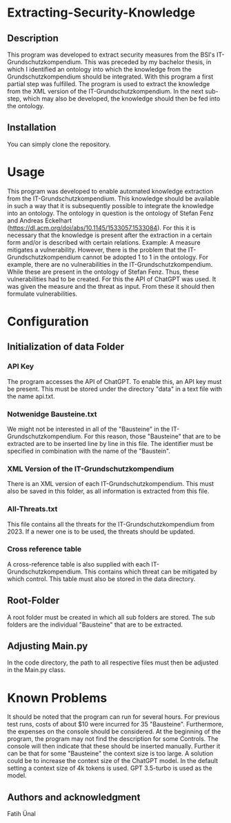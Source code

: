 # Extracting-Security-Knowledge

## Description
This program was developed to extract security measures from the BSI's IT-Grundschutzkompendium. This was preceded by my bachelor thesis, in which I identified an ontology into which the knowledge from the Grundschutzkompendium 
should be integrated. With this program a first partial step was fulfilled. The program is used to extract the knowledge from the XML version of the IT-Grundschutzkompendium. 
In the next sub-step, which may also be developed, the knowledge should then be fed into the ontology. 

## Installation
You can simply clone the repository. 

# Usage
This program was developed to enable automated knowledge extraction from the IT-Grundschutzkompendium. This knowledge should be available in such a way that it is subsequently possible to integrate the knowledge into an ontology. 
The ontology in question is the ontology of Stefan Fenz and Andreas Eckelhart (https://dl.acm.org/doi/abs/10.1145/1533057.1533084). 
For this it is necessary that the knowledge is present after the extraction in a certain form and/or is described with certain relations. 
Example: A measure mitigates a vulnerability. 
However, there is the problem that the IT-Grundschutzkompendium cannot be adopted 1 to 1 in the ontology. For example, there are no vulnerabilities in the IT-Grundschutzkompendium. 
While these are present in the ontology of Stefan Fenz. Thus, these vulnerabilities had to be created. For this the API of ChatGPT was used. 
It was given the measure and the threat as input. From these it should then formulate vulnerabilities. 
# Configuration
## Initialization of data Folder
### API Key
The program accesses the API of ChatGPT. To enable this, an API key must be present. This must be stored under the directory "data" in a text file with the name api.txt. 
### Notwenidge Bausteine.txt
We might not be interested in all of the "Bausteine" in the IT-Grundschutzkompendium. For this reason, those "Bausteine" that are to be extracted are to be inserted line by line in this file. 
The identifier must be specified in combination with the name of the "Baustein".
### XML Version of the IT-Grundschutzkompendium
There is an XML version of each IT-Grundschutzkompendium. This must also be saved in this folder, as all information is extracted from this file.
### All-Threats.txt 
This file contains all the threats for the IT-Grundschutzkompendium from 2023. If a newer one is to be used, the threats should be updated. 
### Cross reference table
A cross-reference table is also supplied with each IT-Grundschutzkompendium. This contains which threat can be mitigated by which control. This table must also be stored in the data directory. 
## Root-Folder
A root folder must be created in which all sub folders are stored. The sub folders are the individual "Bausteine" that are to be extracted.
## Adjusting Main.py
In the code directory, the path to all respective files must then be adjusted in the Main.py class. 

# Known Problems
It should be noted that the program can run for several hours. For previous test runs, costs of about $10 were incurred for 35 "Bausteine". Furthermore, the expenses on the console should be considered. 
At the beginning of the program, the program may not find the description for some Controls. The console will then indicate that these should be inserted manually. Further it can be that for some "Bausteine" the context size is too large. 
A solution could be to increase the context size of the ChatGPT model. In the default setting a context size of 4k tokens is used. GPT 3.5-turbo is used as the model. 

## Authors and acknowledgment
Fatih Ünal
